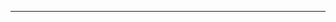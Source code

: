 <!--emdaer-p
  - '@emdaer/plugin-image'
  - src: https://raw.githubusercontent.com/okaysoftware/iom/master/iom.svg?sanitize=true 
    alt: iom
    align: center
-->

<p align="center">
  <!--emdaer-p
    - '@emdaer/plugin-shields'
    - shields:
      - alt: 'Travis'
        image: 'travis/okaysoftware/iom.svg'
        link: 'https://travis-ci.org/okaysoftware/iom/'
        style: 'flat-square'
      - alt: 'bundlephobia'
        image: 'bundlephobia/minzip/iom.svg'
        link: 'https://bundlephobia.com/result?p=iom'
        style: 'flat-square'
      - alt: 'Node'
        image: 'node/v/iom.svg'
        link: 'http://npmjs.com/package/iom'
        style: 'flat-square'
      - alt: 'NPM'
        image: 'npm/v/iom.svg'
        link: 'http://npmjs.com/package/iom'
        style: 'flat-square'
  -->
</p>

<!--emdaer-p
  - '@emdaer/plugin-import'
  - path: .emdaer/README/What.md
    runEmdaer: true
-->

<!--emdaer-p
  - '@emdaer/plugin-import'
  - path: .emdaer/README/Why.md
    runEmdaer: true
-->

<!--emdaer-p
  - '@emdaer/plugin-import'
  - path: .emdaer/README/How.md
    runEmdaer: true
-->

---

<!--emdaer-p
  - '@emdaer/plugin-license-reference'
-->
